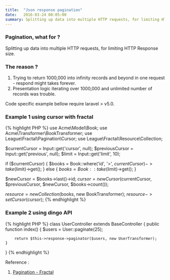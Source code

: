 ```yaml
---
title:  "Json response pagination"
date:   2016-03-24 08:05:00
summary: Splitting up data into multiple HTTP requests, for limiting HTTP Response size.
---
```


### Pagination, what for ?
Splitting up data into multiple HTTP requests, for limiting HTTP Response size.

### The reason ?

1. Trying to return 1000,000 into infinity records and beyond in one request - respond might takes forever.
2. Presentation logic iterating over 1000,000 and unlimited number of records was trouble.

Code specific example bellow require laravel > v5.0.

### Example 1 using cursor with fractal

{% highlight PHP %}
use Acme\Model\Book;
use Acme\Transformer\BookTransformer;
use League\Fractal\Pagination\Cursor;
use League\Fractal\Resource\Collection;

$currentCursor  = Input::get('cursor', null);
$previousCursor = Input::get('previous', null);
$limit          = Input::get('limit', 10);

if ($currentCursor) {
    $books = Book::where('id', '>', $currentCursor)->take($limit)->get();
} else {
    $books = Book::take($limit)->get();
}

$newCursor = $books->last()->id;
$cursor = new Cursor($currentCursor, $previousCursor, $newCursor, $books->count());

$resource = new Collection($books, new BookTransformer);
$resource->setCursor($cursor);
{% endhighlight %}

### Example 2 using dingo API

{% highlight PHP %}
class UserController extends BaseController
{
    public function index()
    {
        $users = User::paginate(25);

        return $this->response->paginator($users, new UserTransformer);
    }
}
{% endhighlight %}

Reference :

1. [Pagination - Fractal](https://fractal.thephpleague.com/pagination/)